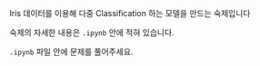 Iris 데이터를 이용해 다중 Classification 하는 모델을 만드는 숙제입니다

숙제의 자세한 내용은 `.ipynb` 안에 적혀 있습니다.

`.ipynb` 파일 안에 문제를 풀어주세요.